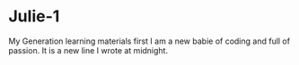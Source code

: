 # Julie-1
My Generation learning materials first 
I am a new babie of coding and full of passion. 
It is a new line I wrote at midnight.
